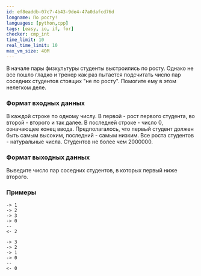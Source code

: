 ```yaml
---
id: ef8eaddb-07c7-4b43-9de4-47a0dafcd76d
longname: По росту!
languages: [python,cpp]
tags: [easy, io, if, for]
checker: cmp_int
time_limit: 10
real_time_limit: 10
max_vm_size: 40M
---
```


В начале пары физкультуры студенты выстроились по росту. Однако не все пошло гладко и тренер как раз пытается подсчитать число пар соседних студентов стоящих "не по росту". Помогите ему в этом нелегком деле.

### Формат входных данных

В каждой строке по одному числу. В первой - рост первого студента, во второй - второго и так далее. В последней строке - число 0, означающее конец ввода. Предполагалось, что первый студент должен быть самым высоким, последний - самым низким. Все роста студентов - натуральные числа. Студентов не более чем 2000000.

### Формат выходных данных

Выведите число пар соседних студентов, в которых первый ниже второго.

### Примеры

```
-> 1
-> 2
-> 3
-> 0
--
<- 2
```

```
-> 3
-> 2
-> 1
-> 0
--
<- 0
```
